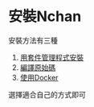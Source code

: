 # 安裝Nchan

安裝方法有三種

1. [用套件管理程式安裝](/用套件管理程式安裝.md)
2. [編譯原始碼](/編譯原始碼.md)
3. [使用Docker](/使用Docker啟動.md)

選擇適合自己的方式即可



